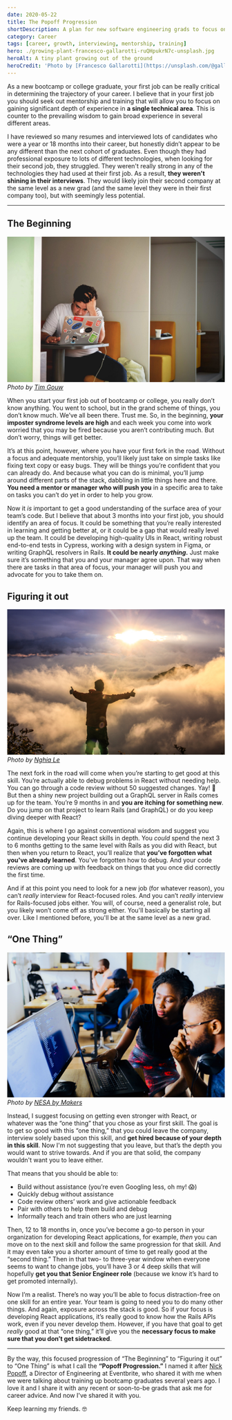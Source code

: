 ```yaml
---
date: 2020-05-22
title: The Popoff Progression
shortDescription: A plan for new software engineering grads to focus on gaining depth in a single technical area to help grow their career
category: Career
tags: [career, growth, interviewing, mentorship, training]
hero: ./growing-plant-francesco-gallarotti-ruQHpukrN7c-unsplash.jpg
heroAlt: A tiny plant growing out of the ground
heroCredit: 'Photo by [Francesco Gallarotti](https://unsplash.com/@gallarotti)'
---
```


As a new bootcamp or college graduate, your first job can be really critical in determining the trajectory of your career. I believe that in your first job you should seek out mentorship and training that will allow you to focus on gaining significant depth of experience in **a single technical area**. This is counter to the prevailing wisdom to gain broad experience in several different areas.

I have reviewed so many resumes and interviewed lots of candidates who were a year or 18 months into their career, but honestly didn’t appear to be any different than the next cohort of graduates. Even though they had professional exposure to lots of different technologies, when looking for their second job, they struggled. They weren't really strong in any of the technologies they had used at their first job. As a result, **they weren't shining in their interviews**. They would likely join their second company at the same level as a new grad (and the same level they were in their first company too), but with seemingly less potential.

---

## The Beginning

![picture of a worried man at the computer](./worried-man-at-computer-tim-gouw-1K9T5YiZ2WU-unsplash.jpg) _Photo by [Tim Gouw](https://unsplash.com/@punttim)_

When you start your first job out of bootcamp or college, you really don’t know anything. You went to school, but in the grand scheme of things, you don’t know much. We’ve all been there. Trust me. So, in the beginning, **your imposter syndrome levels are high** and each week you come into work worried that you may be fired because you aren’t contributing much. But don’t worry, things will get better.

It’s at this point, however, where you have your first fork in the road. Without a focus and adequate mentorship, you’ll likely just take on simple tasks like fixing text copy or easy bugs. They will be things you’re confident that you can already do. And because what you can do is minimal, you’ll jump around different parts of the stack, dabbling in little things here and there. **You need a mentor or manager who will push you** in a specific area to take on tasks you can’t do yet in order to help you grow.

Now it _is_ important to get a good understanding of the surface area of your team’s code. But I believe that about 3 months into your first job, you should identify an area of focus. It could be something that you’re really interested in learning and getting better at, or it could be a gap that would really level up the team. It could be developing high-quality UIs in React, writing robust end-to-end tests in Cypress, working with a design system in Figma, or writing GraphQL resolvers in Rails. **It could be nearly _anything_.** Just make sure it’s something that you and your manager agree upon. That way when there are tasks in that area of focus, your manager will push you and advocate for you to take them on.

## Figuring it out

![silhouette of a woman celebrating](./woman-celebrating-silhouette-nghia-le-V3DokM1NQcs-unsplash.jpg) _Photo by [Nghia Le](https://unsplash.com/@lephunghia)_

The next fork in the road will come when you’re starting to get good at this skill. You’re actually able to debug problems in React without needing help. You can go through a code review without 50 suggested changes. Yay! 🎉 But then a shiny new project building out a GraphQL server in Rails comes up for the team. You’re 9 months in and **you are itching for something new**. Do you jump on that project to learn Rails (and GraphQL) or do you keep diving deeper with React?

Again, this is where I go against conventional wisdom and suggest you continue developing your React skills in depth. You _could_ spend the next 3 to 6 months getting to the same level with Rails as you did with React, but then when you return to React, you’ll realize that **you’ve forgotten what you've already learned**. You've forgotten how to debug. And your code reviews are coming up with feedback on things that you once did correctly the first time.

And if at this point you need to look for a new job (for whatever reason), you can’t _really_ interview for React-focused roles. And you can’t _really_ interview for Rails-focused jobs either. You will, of course, need a generalist role, but you likely won’t come off as strong either. You'll basically be starting all over. Like I mentioned before, you'll be at the same level as a new grad.

## “One Thing”

![picture of a woman helping a man with a coding problem](./woman-helping-man-coding-nesa-by-makers-IgUR1iX0mqM-unsplash.jpg) _Photo by [NESA by Makers](https://unsplash.com/@nesabymakers)_

Instead, I suggest focusing on getting even stronger with React, or whatever was the “one thing” that you chose as your first skill. The goal is to get so good with this “one thing,” that you could leave the company, interview solely based upon this skill, and **get hired because of your depth in this skill**. Now I'm not suggesting that you leave, but that’s the depth you would want to strive towards. And if you are that solid, the company wouldn't want you to leave either.

That means that you should be able to:

- Build without assistance (you’re even Googling less, oh my! 😱)
- Quickly debug without assistance
- Code review others’ work and give actionable feedback
- Pair with others to help them build and debug
- Informally teach and train others who are just learning

Then, 12 to 18 months in, once you’ve become a go-to person in your organization for developing React applications, for example, _then_ you can move on to the next skill and follow the same progression for that skill. And it may even take you a shorter amount of time to get really good at the “second thing.” Then in that two- to three-year window when everyone seems to want to change jobs, you’ll have 3 or 4 deep skills that will hopefully **get you that Senior Engineer role** (because we know it’s hard to get promoted internally).

Now I’m a realist. There’s no way you’ll be able to focus distraction-free on one skill for an entire year. Your team is going to need you to do many other things. And again, exposure across the stack is good. So if your focus is developing React applications, it’s really good to know how the Rails APIs work, even if you never develop them. However, if you have that goal to get _really_ good at that “one thing,” it’ll give you the **necessary focus to make sure that you don’t get sidetracked**.

---

By the way, this focused progression of “The Beginning” to “Figuring it out” to “One Thing” is what I call the **“Popoff Progression.”** I named it after [Nick Popoff](https://www.linkedin.com/in/nick-popoff/), a Director of Engineering at Eventbrite, who shared it with me when we were talking about training up bootcamp graduates several years ago. I love it and I share it with any recent or soon-to-be grads that ask me for career advice. And now I've shared it with you.

Keep learning my friends. 🤓
